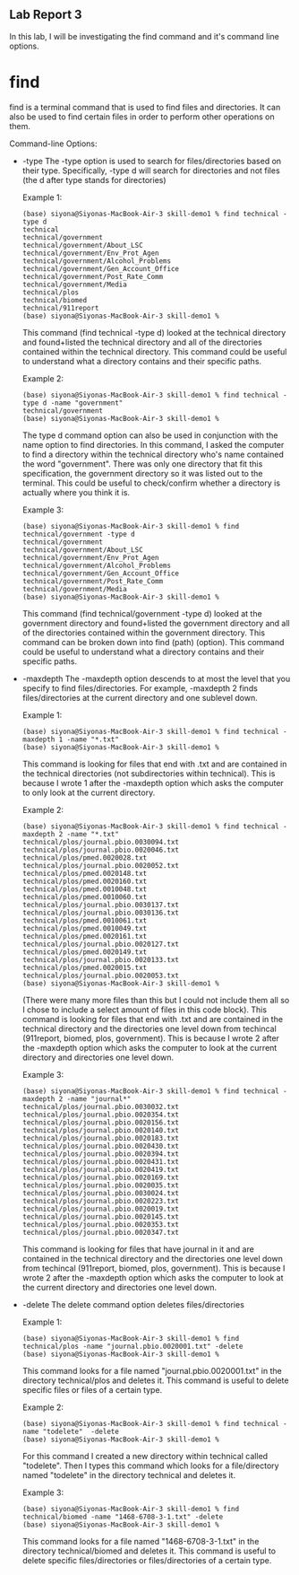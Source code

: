 ## Lab Report 3

In this lab, I will be investigating the find command and it's command line options. 

# find
find is a terminal command that is used to find files and directories. It can also be used to find certain files in order to perform other operations on them.  

Command-line Options: 
- -type
    The -type option is used to search for files/directories based on their type. Specifically, -type d will search for directories and not files (the d after type stands for directories)

    Example 1: 
    ```
    (base) siyona@Siyonas-MacBook-Air-3 skill-demo1 % find technical -type d
    technical
    technical/government
    technical/government/About_LSC
    technical/government/Env_Prot_Agen
    technical/government/Alcohol_Problems
    technical/government/Gen_Account_Office
    technical/government/Post_Rate_Comm
    technical/government/Media
    technical/plos
    technical/biomed
    technical/911report
    (base) siyona@Siyonas-MacBook-Air-3 skill-demo1 % 
    ```
    This command (find technical -type d) looked at the technical directory and found+listed the technical directory and all of the directories contained within the technical directory. This command could be useful to understand what a directory contains and their specific paths. 

    Example 2: 
    ```
    (base) siyona@Siyonas-MacBook-Air-3 skill-demo1 % find technical -type d -name "government"
    technical/government
    (base) siyona@Siyonas-MacBook-Air-3 skill-demo1 % 
    ```
    The type d command option can also be used in conjunction with the name option to find directories. In this command, I asked the computer to find a directory within the technical directory who's name contained the word "government". There was only one directory that fit this specification, the government directory so it was listed out to the terminal. This could be useful to check/confirm whether a directory is actually where you think it is. 

    Example 3: 
    ```
    (base) siyona@Siyonas-MacBook-Air-3 skill-demo1 % find technical/government -type d
    technical/government
    technical/government/About_LSC
    technical/government/Env_Prot_Agen
    technical/government/Alcohol_Problems
    technical/government/Gen_Account_Office
    technical/government/Post_Rate_Comm
    technical/government/Media
    (base) siyona@Siyonas-MacBook-Air-3 skill-demo1 % 
    ```
    This command (find technical/government -type d) looked at the government directory and found+listed the government directory and all of the directories contained within the government directory. This command can be broken down into find (path) (option). This command could be useful to understand what a directory contains and their specific paths. 

- -maxdepth
    The -maxdepth option descends to at most the level that you specify to find files/directories. For example, -maxdepth 2 finds files/directories at the current directory and one sublevel down. 

    Example 1: 
    ```
    (base) siyona@Siyonas-MacBook-Air-3 skill-demo1 % find technical -maxdepth 1 -name "*.txt"
    (base) siyona@Siyonas-MacBook-Air-3 skill-demo1 % 
    ```
    This command is looking for files that end with .txt and are contained in the technical directories (not subdirectories within technical). This is because I wrote 1 after the -maxdepth option which asks the computer to only look at the current directory. 

    Example 2: 
    ```
    (base) siyona@Siyonas-MacBook-Air-3 skill-demo1 % find technical -maxdepth 2 -name "*.txt"
    technical/plos/journal.pbio.0030094.txt
    technical/plos/journal.pbio.0020046.txt
    technical/plos/pmed.0020028.txt
    technical/plos/journal.pbio.0020052.txt
    technical/plos/pmed.0020148.txt
    technical/plos/pmed.0020160.txt
    technical/plos/pmed.0010048.txt
    technical/plos/pmed.0010060.txt
    technical/plos/journal.pbio.0030137.txt
    technical/plos/journal.pbio.0030136.txt
    technical/plos/pmed.0010061.txt
    technical/plos/pmed.0010049.txt
    technical/plos/pmed.0020161.txt
    technical/plos/journal.pbio.0020127.txt
    technical/plos/pmed.0020149.txt
    technical/plos/journal.pbio.0020133.txt
    technical/plos/pmed.0020015.txt
    technical/plos/journal.pbio.0020053.txt
    (base) siyona@Siyonas-MacBook-Air-3 skill-demo1 % 
    ```
    (There were many more files than this but I could not include them all so I chose to include a select amount of files in this code block). This command is looking for files that end with .txt and are contained in the technical directory and the directories one level down from techincal (911report, biomed, plos, government). This is because I wrote 2 after the -maxdepth option which asks the computer to look at the current directory and directories one level down.

    Example 3: 
    ```
    (base) siyona@Siyonas-MacBook-Air-3 skill-demo1 % find technical -maxdepth 2 -name "journal*"
    technical/plos/journal.pbio.0030032.txt
    technical/plos/journal.pbio.0020354.txt
    technical/plos/journal.pbio.0020156.txt
    technical/plos/journal.pbio.0020140.txt
    technical/plos/journal.pbio.0020183.txt
    technical/plos/journal.pbio.0020430.txt
    technical/plos/journal.pbio.0020394.txt
    technical/plos/journal.pbio.0020431.txt
    technical/plos/journal.pbio.0020419.txt
    technical/plos/journal.pbio.0020169.txt
    technical/plos/journal.pbio.0020035.txt
    technical/plos/journal.pbio.0030024.txt
    technical/plos/journal.pbio.0020223.txt
    technical/plos/journal.pbio.0020019.txt
    technical/plos/journal.pbio.0020145.txt
    technical/plos/journal.pbio.0020353.txt
    technical/plos/journal.pbio.0020347.txt
    ```
    This command is looking for files that have journal in it and are contained in the technical directory and the directories one level down from techincal (911report, biomed, plos, government). This is because I wrote 2 after the -maxdepth option which asks the computer to look at the current directory and directories one level down.

- -delete 
    The delete command option deletes files/directories

    Example 1: 
    ```
    (base) siyona@Siyonas-MacBook-Air-3 skill-demo1 % find technical/plos -name "journal.pbio.0020001.txt" -delete
    (base) siyona@Siyonas-MacBook-Air-3 skill-demo1 % 
    ```
    This command looks for a file named "journal.pbio.0020001.txt" in the directory technical/plos and deletes it. This command is useful to delete specific files or files of a certain type. 

    Example 2: 
    ```
    (base) siyona@Siyonas-MacBook-Air-3 skill-demo1 % find technical -name "todelete"  -delete                       
    (base) siyona@Siyonas-MacBook-Air-3 skill-demo1 % 
    ```
    For this command I created a new directory within technical called "todelete". Then I types this command which  looks for a file/directory named "todelete" in the directory technical and deletes it. 

    Example 3: 
    ```
    (base) siyona@Siyonas-MacBook-Air-3 skill-demo1 % find technical/biomed -name "1468-6708-3-1.txt" -delete
    (base) siyona@Siyonas-MacBook-Air-3 skill-demo1 % 
    ```
    This command looks for a file named "1468-6708-3-1.txt" in the directory technical/biomed and deletes it. This command is useful to delete specific files/directories or files/directories of a certain type. 





